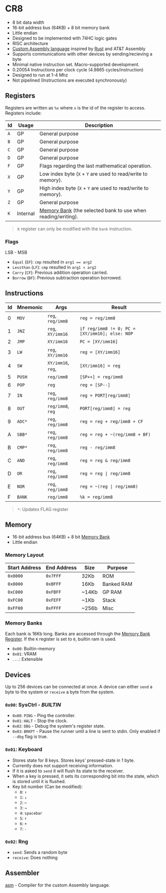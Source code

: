 # CR8

- 8 bit data width
- 16-bit address bus (64KB) + 8 bit memory bank
- Little endian
- Designed to be implemented with 74HC logic gates
- RISC architecture
- [Custom Assembly language](./asm/README.md) inspired by
  [Rust](https://rust-lang.org) and AT&T Assembly
- Supports communications with other devices by sending/recieving a byte
- Minimal native instruction set. Macro-supported development.
- 0.20054 Instructions per clock cycle (4.9865 cycles/instruction)
- Designed to run at 1-4 Mhz
- Not pipelined (Instructions are executed synchronously)

## Registers

Registers are written as `%x` where `x` is the id of the register to access.
Registers include:

| Id  | Usage    | Description                                                             |
| --- | -------- | ----------------------------------------------------------------------- |
| `A` | GP       | General purpose                                                         |
| `B` | GP       | General purpose                                                         |
| `C` | GP       | General purpose                                                         |
| `D` | GP       | General purpose                                                         |
| `F` | GP       | Flags regarding the last mathematical operation.                        |
| `X` | GP       | Low index byte (`X` + `Y` are used to read/write to memory).            |
| `Y` | GP       | High index byte (`X` + `Y` are used to read/write to memory).           |
| `Z` | GP       | General purpose                                                         |
| `K` | Internal | [Memory Bank](#memory) (the selected bank to use when reading/writing). |

> `K` register can only be modified with the `bank` instruction.

### Flags

LSB - MSB

- `Equal` (`EF`): `cmp` resulted in `arg1 == arg2`
- `Lessthan` (`LF`): `cmp` resulted in `arg1 < arg2`
- `Carry` (`CF`): Previous addition operation carried.
- `Borrow` (`BF`): Previous subtraction operation borrowed.

## Instructions

| Id | Mnemonic | Args               | Result                                         |
| -- | -------- | ------------------ | ---------------------------------------------- |
| 0  | `MOV`    | `reg`, `reg/imm8`  | `reg = reg/imm8`                               |
| 1  | `JNZ`    | `reg`, `XY/imm16`  | `if reg/imm8 != 0; PC = [XY/imm16]; else: NOP` |
| 2  | `JMP`    | `XY/imm16`         | `PC = [XY/imm16]`                              |
| 3  | `LW`     | `reg`, `XY/imm16`  | `reg = [XY/imm16]`                             |
| 4  | `SW`     | `XY/imm16`, `reg`, | `[XY/imm16] = reg`                             |
| 5  | `PUSH`   | `reg/imm8`         | `[SP++] = reg/imm8`                            |
| 6  | `POP`    | `reg`              | `reg = [SP--]`                                 |
| 7  | `IN`     | `reg`, `reg/imm8`  | `reg = PORT[reg/imm8]`                         |
| 8  | `OUT`    | `reg/imm8`, `reg`  | `PORT[reg/imm8] = reg`                         |
| 9  | `ADC*`   | `reg`, `reg/imm8`  | `reg = reg + reg/imm8 + CF`                    |
| A  | `SBB*`   | `reg`, `reg/imm8`  | `reg = reg + ~(reg/imm8 + BF)`                 |
| B  | `CMP*`   | `reg`, `reg/imm8`  | `reg - reg/imm8`                               |
| C  | `AND`    | `reg`, `reg/imm8`  | `reg = reg & reg/imm8`                         |
| D  | `OR`     | `reg`, `reg/imm8`  | `reg = reg \| reg/imm8`                        |
| E  | `NOR`    | `reg`, `reg/imm8`  | `reg = ~(reg \| reg/imm8)`                     |
| F  | `BANK`   | `reg/imm8`         | `%k = reg/imm8`                                |

> `*`: Updates FLAG register

## Memory

- 16-bit address bus (64KB) + 8 bit [Memory Bank](#registers)
- Little endian

### Memory Layout

| Start Address | End Address | Size  | Purpose    |
| ------------- | ----------- | ----- | ---------- |
| `0x0000`      | `0x7FFF`    | 32Kb  | ROM        |
| `0x8000`      | `0xBFFF`    | 16Kb  | Banked RAM |
| `0xC000`      | `0xFBFF`    | ~14Kb | GP RAM     |
| `0xFC00`      | `0xFEFF`    | ~1Kb  | Stack      |
| `0xFF00`      | `0xFFFF`    | ~256b | Misc       |

### Memory Banks

Each bank is 16Kb long. Banks are accessed through the
[Memory Bank Register](#registers). If the `K` register is set to `0`, builtin
ram is used.

- `0x00`: Builtin-memory
- `0x01`: VRAM
- `...`: Extensible

## Devices

Up to 256 devices can be connected at once. A device can either `send` a byte to
the system or `receive` a byte from the system.

### `0x00`: SysCtrl - _BUILTIN_

- `0x00`: `PING` - Ping the controller.
- `0x01`: `HALT` - Stop the clock.
- `0x02`: `DBG` - Debug the system's register state.
- `0x03`: `BRKPT` - Pause the runner until a line is sent to stdin. Only enabled
  if `--dbg` flag is true.

### `0x01`: Keyboard

- Stores state for 8 keys. Stores keys' pressed-state in 1 byte.
- Currently does not support receiving information.
- If it is asked to `send` it will flush its state to the receiver.
- When a key is pressed, it sets its corresponding bit into the state, which is
  stored until it is flushed.
- Key bit number (Can be modified):
  - `0`: `↑`
  - `1`: `↓`
  - `2`: `←`
  - `3`: `→`
  - `4`: `spacebar`
  - `5`: `r`
  - `6`: `+`
  - `7`: `-`

### `0x02`: Rng

- `send`: Sends a random byte
- `receive`: Does nothing

## Assembler

[asm](./asm/README.md) - Compiler for the custom Assembly language.
